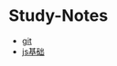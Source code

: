 # Study-Notes

* [git](https://github.com/RQrry/Study-Notes/blob/master/git.md)
* [js基础](https://github.com/RQrry/Study-Notes/blob/master/js基础.md)
